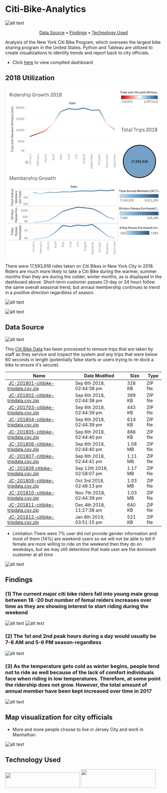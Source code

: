 
# Citi-Bike-Analytics

![alt text](https://d21xlh2maitm24.cloudfront.net/nyc/Annual-Membership-Image.png?mtime=20170331121650)

<p align="center">
  <a href="#data-source">Data Source</a> •
  <a href="#findings">Findings</a> •
  <a href="#technology-Used">Technology Used</a>
</p>

Analysis of the New York Citi Bike Program, which oversees the largest bike sharing program in the United States.
Python and Tableau are utilized to create visualizations to identify trends and report back to city officials.
 
* Click [here](https://public.tableau.com/profile/sam.wimberly#!/vizhome/citibike-analysis_15645924526980/Maps) to view complted dashboard


## 2018 Utilization

![alt text](images/ridership:membership-growth.png)

There were 17,593,918 rides taken on Citi Bikes in New York City in 2018. Riders are much more likely to take a Citi Bike during the warmer, summer months than they are during the colder, winter months, as is displayed in the dashboard above. Short-term customer passes (3-day or 24 hour) follow the same overall seasonal trend, but annaul membership continues to trend in a positive direction regardless of season.

![alt text]()

![alt text]()

## Data Source
![alt text](images/citibikedata.png)

This [Citi Bike Data](https://www.citibikenyc.com/system-data) has been processed to remove trips that are taken by staff as they service and inspect the system and any trips that were below 60 seconds in length 
(potentially false starts or users trying to re-dock a bike to ensure it's secure).

<table class="hide-while-loading table table-striped">
<tbody id="tbody-content">
<thead>
<tr>
<th>Name</th>
<th>Date Modified</th>
<th>Size</th>
<th>Type</th>
</tr>
</thead>
<tr>
<td>&nbsp;<a href="https://s3.amazonaws.com/tripdata/JC-201801-citibike-tripdata.csv.zip">JC-201801-citibike-tripdata.csv.zip</a></td>
<td>Sep 6th 2018, 02:44:38 pm</td>
<td>328 KB</td>
<td>ZIP file</td>
</tr>
<tr>
<td>&nbsp;<a href="https://s3.amazonaws.com/tripdata/JC-201802-citibike-tripdata.csv.zip">JC-201802-citibike-tripdata.csv.zip</a></td>
<td>Sep 6th 2018, 02:44:38 pm</td>
<td>389 KB</td>
<td>ZIP file</td>
</tr>
<tr>
<td>&nbsp;<a href="https://s3.amazonaws.com/tripdata/JC-201803-citibike-tripdata.csv.zip">JC-201703-citibike-tripdata.csv.zip</a></td>
<td>Sep 6th 2018, 02:44:39 pm</td>
<td>443 KB</td>
<td>ZIP file</td>
</tr>
<tr>
<td>&nbsp;<a href="https://s3.amazonaws.com/tripdata/JC-201804-citibike-tripdata.csv.zip">JC-201804-citibike-tripdata.csv.zip</a></td>
<td>Sep 6th 2018, 02:44:39 pm</td>
<td>614 KB</td>
<td>ZIP file</td>
</tr>
<tr>
<td>&nbsp;<a href="https://s3.amazonaws.com/tripdata/JC-201805-citibike-tripdata.csv.zip">JC-201805-citibike-tripdata.csv.zip</a></td>
<td>Sep 6th 2018, 02:44:40 pm</td>
<td>888 KB</td>
<td>ZIP file</td>
</tr>
<tr>
<td>&nbsp;<a href="https://s3.amazonaws.com/tripdata/JC-201806-citibike-tripdata.csv.zip">JC-201806-citibike-tripdata.csv.zip</a></td>
<td>Sep 6th 2018, 02:44:40 pm</td>
<td>1.08 MB</td>
<td>ZIP file</td>
</tr>
<tr>
<td>&nbsp;<a href="https://s3.amazonaws.com/tripdata/JC-201807-citibike-tripdata.csv.zip">JC-201807-citibike-tripdata.csv.zip</a></td>
<td>Sep 6th 2018, 02:44:41 pm</td>
<td>1.11 MB</td>
<td>ZIP file</td>
</tr>
<tr>
<td>&nbsp;<a href="https://s3.amazonaws.com/tripdata/JC-201808%20citibike-tripdata.csv.zip">JC-201808 citibike-tripdata.csv.zip</a></td>
<td>Sep 12th 2018, 02:58:07 pm</td>
<td>1.17 MB</td>
<td>ZIP file</td>
</tr>
<tr>
<td>&nbsp;<a href="https://s3.amazonaws.com/tripdata/JC-201809-citibike-tripdata.csv.zip">JC-201809-citibike-tripdata.csv.zip</a></td>
<td>Oct 3rd 2018, 02:48:13 pm</td>
<td>1.03 MB</td>
<td>ZIP file</td>
</tr>
<tr>
<td>&nbsp;<a href="https://s3.amazonaws.com/tripdata/JC-201810-citibike-tripdata.csv.zip">JC-201810-citibike-tripdata.csv.zip</a></td>
<td>Nov 7th 2018, 02:44:39 pm</td>
<td>1.03 MB</td>
<td>ZIP file</td>
</tr>
<tr>
<td>&nbsp;<a href="https://s3.amazonaws.com/tripdata/JC-201811-citibike-tripdata.csv.zip">JC-201811-citibike-tripdata.csv.zip</a></td>
<td>Dec 4th 2018, 11:27:38 am</td>
<td>640 KB</td>
<td>ZIP file</td>
</tr>
<tr>
<td>&nbsp;<a href="https://s3.amazonaws.com/tripdata/JC-201812-citibike-tripdata.csv.zip">JC-201812-citibike-tripdata.csv.zip</a></td>
<td>Jan 8th 2019, 03:51:15 pm</td>
<td>521 KB</td>
<td>ZIP file</td>
</tr>
</tbody>
</table>

* Limitation
There were 7% user did not provide gender information and most of them (14%) are weekend users so we will not be able to tell if female are more willing to ride
on the weekend then they do on weekdays, but we may still determine that male user are the dominant customer at all time

![alt text]()


## Findings 


### (1) The current major citi bike riders fall into young male group between 18 -20 but number of femal reiders increases over time as they are showing interest to start riding during the weekend

![alt text]() ![alt text]()

### (2) The 1st and 2nd peak hours during a day would usually be 7-8 AM and 5-6 PM season-regardless 

![alt text]()

### (3) As the temperature gets cold as winter begins, people tend not to ride as well because of the lack of comfort individuals face when riding in low temperatures. Therefore, at some point the ridership does not grow. However, the total amount of annual member have been kept increased over time in 2017

![alt text]()

## Map visualization for city officials

* More and more people choose to live in Jersey City and work in Manhathan

![alt text]()

## Technology Used

<img src="https://images//python-logo.png" width="240" height="50"/>

<img src="https://images/tableau-logo.png" width="240" height="60"/>

